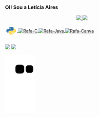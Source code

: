 ### Oi! Sou a Letícia Aires

<div align="center">
  <a href="https://github.com/LeticiaAires">
  <img height="180em" src="https://github-readme-stats.vercel.app/api?username=LeticiaAires&show_icons=true&theme=radical&include_all_commits=true&count_private=true"/>
  <img height="180em" src="https://github-readme-stats.vercel.app/api/top-langs/?username=LeticiaAires&layout=compact&langs_count=7&theme=radical"/>
</div>
  
  <div style="display: inline_block"><br>
  <img align="center" alt="Rafa-Python" height="30" width="40" src="https://raw.githubusercontent.com/devicons/devicon/master/icons/python/python-original.svg">
  <img align="center" alt="Rafa-C" height="30" width="40" src="https://cdn.jsdelivr.net/gh/devicons/devicon/icons/c/c-original.svg" />
  <img align="center" alt="Rafa-Java" height="30" width="40" src="https://cdn.jsdelivr.net/gh/devicons/devicon/icons/java/java-original.svg" />
  <img align="center" alt="Rafa-Canva" height="30" width="40" src="https://cdn.jsdelivr.net/gh/devicons/devicon/icons/canva/canva-original.svg" />
</div>
  
  ##
  
<div>
  
  
  <a href="https://www.instagram.com/ttuce_/" target="_blank"><img src="https://img.shields.io/badge/-Instagram-%23E4405F?style=for-the-badge&logo=instagram&logoColor=pink" target="_blank"></a>
  <a href = "mailto:leticia.assuncao.aires@gmail.com"><img src="https://img.shields.io/badge/-Gmail-%23333?style=for-the-badge&logo=gmail&logoColor=pink" target="_blank"></a>
  
  ![Snake animation](https://github.com/LeticiaAires/LeticiaAires/blob/output/github-contribution-grid-snake.svg)
